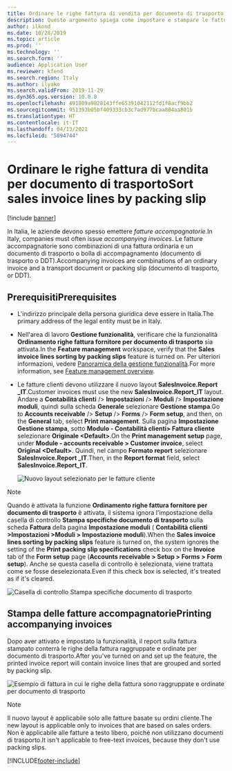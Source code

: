 ```yaml
---
title: Ordinare le righe fattura di vendita per documento di trasporto
description: Questo argomento spiega come impostare e stampare le fatture accompagnatorie che includono i dettagli dei documenti di trasporto richiesti.
author: ilkond
ms.date: 10/28/2019
ms.topic: article
ms.prod: ''
ms.technology: ''
ms.search.form: ''
audience: Application User
ms.reviewer: kfend
ms.search.region: Italy
ms.author: ilyako
ms.search.validFrom: 2019-11-29
ms.dyn365.ops.version: 10.0.8
ms.openlocfilehash: 491809a9828143ffe65391042112fd1f8acf9bb2
ms.sourcegitcommit: 951393b05bf409333cb3c7ad977bcaa804aa801b
ms.translationtype: HT
ms.contentlocale: it-IT
ms.lasthandoff: 04/13/2021
ms.locfileid: "5894744"
---
```

# <a name="sort-sales-invoice-lines-by-packing-slip"></a><span data-ttu-id="daf48-103">Ordinare le righe fattura di vendita per documento di trasporto</span><span class="sxs-lookup"><span data-stu-id="daf48-103">Sort sales invoice lines by packing slip</span></span>

[!include [banner](../includes/banner.md)]

<span data-ttu-id="daf48-104">In Italia, le aziende devono spesso emettere *fatture accompagnatorie*.</span><span class="sxs-lookup"><span data-stu-id="daf48-104">In Italy, companies must often issue *accompanying invoices*.</span></span> <span data-ttu-id="daf48-105">Le fatture accompagnatorie sono combinazioni di una fattura ordinaria e un documento di trasporto o bolla di accompagnamento (documento di trasporto o DDT).</span><span class="sxs-lookup"><span data-stu-id="daf48-105">Accompanying invoices are combinations of an ordinary invoice and a transport document or packing slip (documento di trasporto, or DDT).</span></span>

## <a name="prerequisites"></a><span data-ttu-id="daf48-106">Prerequisiti</span><span class="sxs-lookup"><span data-stu-id="daf48-106">Prerequisites</span></span>

- <span data-ttu-id="daf48-107">L'indirizzo principale della persona giuridica deve essere in Italia.</span><span class="sxs-lookup"><span data-stu-id="daf48-107">The primary address of the legal entity must be in Italy.</span></span>
- <span data-ttu-id="daf48-108">Nell'area di lavoro **Gestione funzionalità**, verificare che la funzionalità **Ordinamento righe fattura fornitore per documento di trasporto** sia attivata.</span><span class="sxs-lookup"><span data-stu-id="daf48-108">In the **Feature management** workspace, verify that the **Sales invoice lines sorting by packing slips** feature is turned on.</span></span> <span data-ttu-id="daf48-109">Per ulteriori informazioni, vedere [Panoramica della gestione funzionalità](../../fin-ops-core/fin-ops/get-started/feature-management/feature-management-overview.md).</span><span class="sxs-lookup"><span data-stu-id="daf48-109">For more information, see [Feature management overview](../../fin-ops-core/fin-ops/get-started/feature-management/feature-management-overview.md).</span></span>
- <span data-ttu-id="daf48-110">Le fatture clienti devono utilizzare il nuovo layout **SalesInvoice.Report \_IT**.</span><span class="sxs-lookup"><span data-stu-id="daf48-110">Customer invoices must use the new **SalesInvoice.Report\_IT** layout.</span></span> <span data-ttu-id="daf48-111">Andare a **Contabilità clienti** /> **Impostazioni** /> **Moduli** /> **Impostazione moduli**, quindi sulla scheda **Generale** selezionare **Gestione stampa**.</span><span class="sxs-lookup"><span data-stu-id="daf48-111">Go to **Accounts receivable** /> **Setup** /> **Forms** /> **Form setup**, and then, on the **General** tab, select **Print management**.</span></span> <span data-ttu-id="daf48-112">Sulla pagina **Impostazione Gestione stampa**, sotto **Modulo - Contabilità clienti\> Fattura cliente** selezionare **Originale \<Default\>**.</span><span class="sxs-lookup"><span data-stu-id="daf48-112">On the **Print management setup** page, under **Module - accounts receivable \> Customer invoice**, select **Original \<Default\>**.</span></span> <span data-ttu-id="daf48-113">Quindi, nel campo **Formato report** selezionare **SalesInvoice.Report \_IT**.</span><span class="sxs-lookup"><span data-stu-id="daf48-113">Then, in the **Report format** field, select **SalesInvoice.Report\_IT**.</span></span>

    ![Nuovo layout selezionato per le fatture cliente](media/emea-ita-exil-invoice-packing-slip-pic2.jpg)

> [!NOTE]
> <span data-ttu-id="daf48-115">Quando è attivata la funzione **Ordinamento righe fattura fornitore per documento di trasporto** è attivata, il sistema ignora l'impostazione della casella di controllo **Stampa specifiche documento di trasporto** sulla scheda **Fattura** della pagina **Impostazione moduli** ( **Contabilità clienti \>Impostazioni \>Moduli \> Impostazione moduli**).</span><span class="sxs-lookup"><span data-stu-id="daf48-115">When the **Sales invoice lines sorting by packing slips** feature is turned on, the system ignores the setting of the **Print packing slip specifications** check box on the **Invoice** tab of the **Form setup** page (**Accounts receivable \> Setup \> Forms \> Form setup**).</span></span> <span data-ttu-id="daf48-116">Anche se questa casella di controllo è selezionata, viene trattata come se fosse deselezionata.</span><span class="sxs-lookup"><span data-stu-id="daf48-116">Even if this check box is selected, it's treated as if it's cleared.</span></span>
>
> ![Casella di controllo Stampa specifiche documento di trasporto](media/emea-ita-exil-invoice-packing-slip-pic3.jpg)

## <a name="printing-accompanying-invoices"></a><span data-ttu-id="daf48-118">Stampa delle fatture accompagnatorie</span><span class="sxs-lookup"><span data-stu-id="daf48-118">Printing accompanying invoices</span></span>

<span data-ttu-id="daf48-119">Dopo aver attivato e impostato la funzionalità, il report sulla fattura stampato conterrà le righe della fattura raggruppate e ordinate per documento di trasporto.</span><span class="sxs-lookup"><span data-stu-id="daf48-119">After you've turned on and set up the feature, the printed invoice report will contain invoice lines that are grouped and sorted by packing slip.</span></span>

![Esempio di fattura in cui le righe della fattura sono raggruppate e ordinate per documento di trasporto](media/emea-ita-exil-invoice-packing-slip-pic.jpg)

> [!NOTE]
> <span data-ttu-id="daf48-121">Il nuovo layout è applicabile solo alle fatture basate su ordini cliente.</span><span class="sxs-lookup"><span data-stu-id="daf48-121">The new layout is applicable only to invoices that are based on sales orders.</span></span> <span data-ttu-id="daf48-122">Non è applicabile alle fatture a testo libero, poiché non utilizzano documenti di trasporto.</span><span class="sxs-lookup"><span data-stu-id="daf48-122">It isn't applicable to free-text invoices, because they don't use packing slips.</span></span>


[!INCLUDE[footer-include](../../includes/footer-banner.md)]